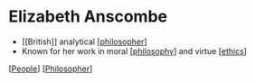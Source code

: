 # Elizabeth Anscombe

- [[British]] analytical [[philosopher]]
- Known for her work in moral [[philosophy]] and virtue [[ethics]]

[[People]] [[Philosopher]]

[//begin]: # "Autogenerated link references for markdown compatibility"
[philosopher]: philosopher "Philosopher"
[philosophy]: philosophy "Philosophy"
[ethics]: ethics "Ethics"
[People]: people "People"
[Philosopher]: philosopher "Philosopher"
[//end]: # "Autogenerated link references"